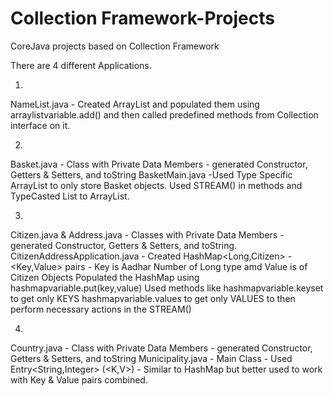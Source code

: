 # Collection Framework-Projects
CoreJava projects based on Collection Framework

There are 4 different Applications.

1)
NameList.java - Created ArrayList and populated them using arraylistvariable.add() and then called predefined methods from Collection interface on it.

2)
Basket.java - Class with Private Data Members - generated Constructor, Getters & Setters, and toString
BasketMain.java -Used Type Specific ArrayList<Basket> to only store Basket objects. Used STREAM() in methods and TypeCasted List to ArrayList. 
  
3)  
Citizen.java & Address.java - Classes with Private Data Members - generated Constructor, Getters & Setters, and toString.
CitizenAddressApplication.java - Created HashMap<Long,Citizen> - <Key,Value> pairs - Key is Aadhar Number of Long type amd Value is of Citizen Objects
                                 Populated the HashMap using hashmapvariable.put(key,value)
                                 Used methods like hashmapvariable.keyset to get only KEYS
                                                   hashmapvariable.values to get only VALUES to then perform necessary actions in the STREAM()
  
4)
Country.java - Class with Private Data Members - generated Constructor, Getters & Setters, and toString
Municipality.java - Main Class - Used Entry<String,Integer> (<K,V>) - Similar to HashMap but better used to work with Key & Value pairs combined.
 
